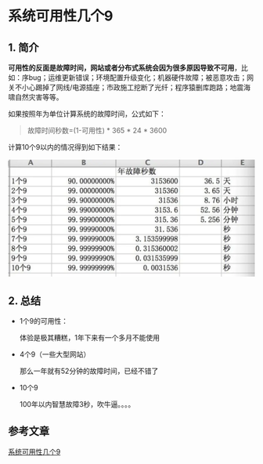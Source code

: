 # 系统可用性几个9

## 1. 简介

**可用性的反面是故障时间，网站或者分布式系统会因为很多原因导致不可用**，比如：序bug；运维更新错误；环境配置升级变化；机器硬件故障；被恶意攻击；网关不小心踢掉了网线/电源插座；市政施工挖断了光纤；程序猿删库跑路；地震海啸自然灾害等等。

如果按照年为单位计算系统的故障时间，公式如下：

> 故障时间秒数=(1-可用性) * 365 * 24 * 3600

计算10个9以内的情况得到如下结果：

![image-20200213143457495](./img/image-20200213143457495.png)

## 2. 总结

- 1个9的可用性：

  体验是极其糟糕，1年下来有一个多月不能使用

- 4个9（一些大型网站）

  那么一年就有52分钟的故障时间，已经不错了

- 10个9

  100年以内智慧故障3秒，吹牛逼。。。。

## 参考文章

[系统可用性几个9](https://www.jianshu.com/p/30700b172947)
